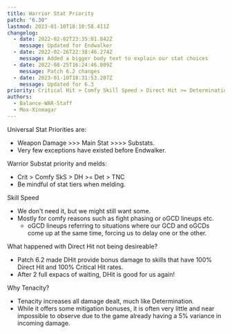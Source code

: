 ```yaml
---
title: Warrior Stat Priority
patch: "6.30"
lastmod: 2023-01-10T18:10:58.411Z
changelog:
  - date: 2022-02-02T23:35:01.842Z
    message: Updated for Endwalker
  - date: 2022-02-26T22:38:46.274Z
    message: Added a bigger body text to explain our stat choices
  - date: 2022-08-25T16:24:46.809Z
    message: Patch 6.2 changes
  - date: 2023-01-10T18:31:53.207Z
    message: Updated for 6.3
priority: Critical Hit > Comfy Skill Speed > Direct Hit >= Determination > Tenacity
authors:
  - Balance-WAR-Staff
  - Mox-Xinmagar
---
```

Universal Stat Priorities are:  
* Weapon Damage >>> Main Stat >>>> Substats.  
* Very few exceptions have existed before Endwalker.  

Warrior Substat priority and melds:  
* Crit > Comfy SkS > DH >= Det > TNC
* Be mindful of stat tiers when melding.

Skill Speed
* We don't need it, but we might still want some. 
* Mostly for comfy reasons such as fight phasing or oGCD lineups etc.
  * oGCD lineups referring to situations where our GCD and oGCDs come up at the same time, forcing us to delay one or the other.

What happened with Direct Hit not being desireable?  

* Patch 6.2 made DHit provide bonus damage to skills that have 100% Direct Hit and 100% Critical Hit rates.
* After 2 full expacs of waiting, DHit is good for us again!

Why Tenacity?
* Tenacity increases all damage dealt, much like Determination.  
* While it offers some mitigation bonuses, it is often very little and near impossible to observe due to the game already having a 5% variance in incoming damage.
